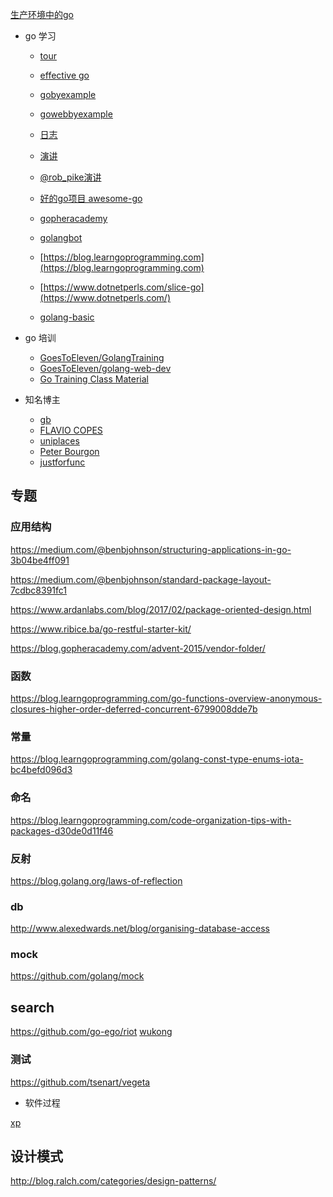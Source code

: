 [生产环境中的go](http://blog.tamizhvendan.in/blog/2017/05/01/using-golang-in-production-my-experiences/)

- go 学习
    - [tour](https://tour.golang.org/welcome/1)
    - [effective go](https://golang.org/doc/effective_go.html)
    - [gobyexample](https://gobyexample.com)
    - [gowebbyexample](https://gowebexamples.com/)
    - [日志](https://blog.golang.org/pipelines)
    - [演讲](http://go-lang.cat-v.org/talks/)
    - [@rob_pike演讲](https://go-proverbs.github.io/)
    - [好的go项目 awesome-go](https://github.com/avelino/awesome-go)
	
	- [gopheracademy](https://blog.gopheracademy.com/)
	- [golangbot](https://golangbot.com/)
	
	- [https://blog.learngoprogramming.com](https://blog.learngoprogramming.com)
	- [https://www.dotnetperls.com/slice-go](https://www.dotnetperls.com/)
	- [golang-basic](http://golang-basic.blogspot.com/)
	

- go 培训
    - [  GoesToEleven/GolangTraining ](https://github.com/GoesToEleven/GolangTraining) 
    - [ GoesToEleven/golang-web-dev ](https://github.com/GoesToEleven/golang-web-dev)
	- [Go Training Class Material](https://github.com/ardanlabs/gotraining)

- 知名博主
	- [gb](https://dave.cheney.net/)
	- [FLAVIO COPES](https://flaviocopes.com/go-list-files/)
	- [uniplaces](https://geeks.uniplaces.com/)
	- [Peter Bourgon](http://howistart.org/posts/go/1/index.html)
	- [justforfunc](https://github.com/campoy/justforfunc)

## 专题

###  应用结构

https://medium.com/@benbjohnson/structuring-applications-in-go-3b04be4ff091

https://medium.com/@benbjohnson/standard-package-layout-7cdbc8391fc1

https://www.ardanlabs.com/blog/2017/02/package-oriented-design.html

https://www.ribice.ba/go-restful-starter-kit/

https://blog.gopheracademy.com/advent-2015/vendor-folder/

### 函数
https://blog.learngoprogramming.com/go-functions-overview-anonymous-closures-higher-order-deferred-concurrent-6799008dde7b

### 常量
https://blog.learngoprogramming.com/golang-const-type-enums-iota-bc4befd096d3


### 命名
https://blog.learngoprogramming.com/code-organization-tips-with-packages-d30de0d11f46

### 反射
https://blog.golang.org/laws-of-reflection


### db

http://www.alexedwards.net/blog/organising-database-access

### mock
https://github.com/golang/mock

## search

https://github.com/go-ego/riot
[wukong](https://github.com/huichen/wukong)

### 测试

https://github.com/tsenart/vegeta

- 软件过程

[xp](http://www.extremeprogramming.org/more.html)    


## 设计模式

http://blog.ralch.com/categories/design-patterns/